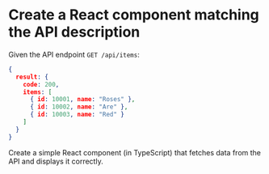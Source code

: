 # Create a React component matching the API description

Given the API endpoint `GET /api/items`:

```json
{
  result: {
    code: 200,
    items: [
      { id: 10001, name: "Roses" },
      { id: 10002, name: "Are" },
      { id: 10003, name: "Red" }
    ]
  }
}
```

Create a simple React component (in TypeScript) that fetches data from the API
and displays it correctly.
